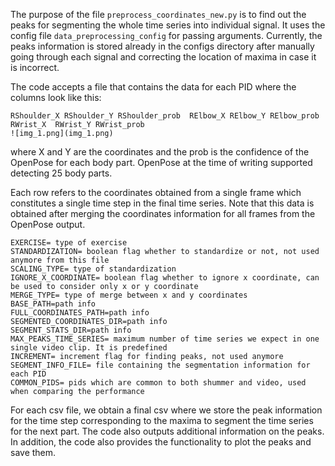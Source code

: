 The purpose of the file `preprocess_coordinates_new.py` is to find out the peaks for segmenting the whole time series into individual signal.
It uses the config file `data_preprocessing_config` for passing arguments. Currently, the peaks information is stored 
already in the configs directory after manually going through each signal and correcting the location of maxima in 
case it is incorrect.

The code accepts a file that contains the data for each PID where the columns look like this:
```
RShoulder_X	RShoulder_Y	RShoulder_prob	RElbow_X RElbow_Y RElbow_prob RWrist_X	RWrist_Y RWrist_prob
![img_1.png](img_1.png)
```

where X and Y are the coordinates and the prob is the confidence of the OpenPose for each body part. OpenPose at the 
time of writing supported detecting 25 body parts.

Each row refers to the coordinates obtained from a single frame which constitutes a single time step in the final time
series. Note that this data is obtained after merging the coordinates information for all frames from the OpenPose
output. 

```
EXERCISE= type of exercise
STANDARDIZATION= boolean flag whether to standardize or not, not used anymore from this file
SCALING_TYPE= type of standardization
IGNORE_X_COORDINATE= boolean flag whether to ignore x coordinate, can be used to consider only x or y coordinate
MERGE_TYPE= type of merge between x and y coordinates
BASE_PATH=path info
FULL_COORDINATES_PATH=path info
SEGMENTED_COORDINATES_DIR=path info
SEGMENT_STATS_DIR=path info
MAX_PEAKS_TIME_SERIES= maximum number of time series we expect in one single video clip. It is predefined
INCREMENT= increment flag for finding peaks, not used anymore
SEGMENT_INFO_FILE= file containing the segmentation information for each PID
COMMON_PIDS= pids which are common to both shummer and video, used when comparing the performance
```

For each csv file, we obtain a final csv where we store the peak information for the time step corresponding to 
the maxima to segment the time series for the next part. The code also outputs additional information on the peaks. 
In addition, the code also provides the functionality to plot the peaks and save them.